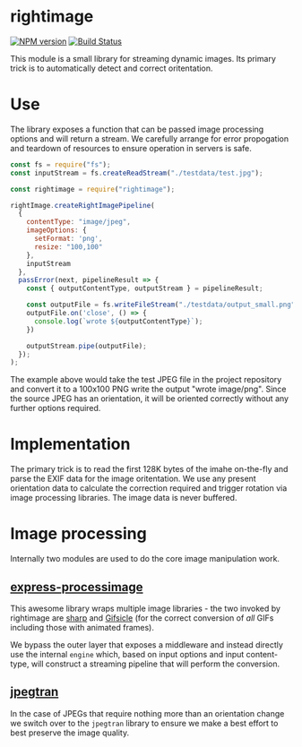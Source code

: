# rightimage

[![NPM version](https://img.shields.io/npm/v/rightimage.svg)](https://www.npmjs.com/package/rightimage)
[![Build Status](https://img.shields.io/travis/alexjeffburke/rightimage/master.svg)](https://travis-ci.org/alexjeffburke/rightimage)

This module is a small library for streaming dynamic images. Its
primary trick is to automatically detect and correct oritentation.

# Use

The library exposes a function that can be passed image processing options
and will return a stream. We carefully arrange for error propogation and
teardown of resources to ensure operation in servers is safe.

```js
const fs = require("fs");
const inputStream = fs.createReadStream("./testdata/test.jpg");

const rightimage = require("rightimage");

rightImage.createRightImagePipeline(
  {
    contentType: "image/jpeg",
    imageOptions: {
      setFormat: 'png',
      resize: "100,100"
    },
    inputStream
  },
  passError(next, pipelineResult => {
    const { outputContentType, outputStream } = pipelineResult;

    const outputFile = fs.writeFileStream("./testdata/output_small.png");
    outputFile.on('close', () => {
      console.log(`wrote ${outputContentType}`);
    })

    outputStream.pipe(outputFile);
  });
);
```

The example above would take the test JPEG file in the project repository
and convert it to a 100x100 PNG write the output "wrote image/png". Since
the source JPEG has an orientation, it will be oriented correctly without
any further options required.

# Implementation

The primary trick is to read the first 128K bytes of the imahe on-the-fly
and parse the EXIF data for the image oritentation. We use any present
orientation data to calculate the correction required and trigger rotation
via image processing libraries. The image data is never buffered.

# Image processing

Internally two modules are used to do the core image manipulation work.

## [express-processimage](https://github.com/papandreou/express-processimage)

This awesome library wraps multiple image libraries - the two invoked by
rightimage are [sharp](https://github.com/lovell/sharp) and
[Gifsicle](https://github.com/kohler/gifsicle) (for the correct conversion
of _all_ GIFs including those with animated frames).

We bypass the outer layer that exposes a middleware and instead directly use
the internal `engine` which, based on input options and input content-type,
will construct a streaming pipeline that will perform the conversion.

## [jpegtran](https://github.com/papandreou/node-jpegtran)

In the case of JPEGs that require nothing more than an orientation change
we switch over to the `jpegtran` library to ensure we make a best effort to
best preserve the image quality.
